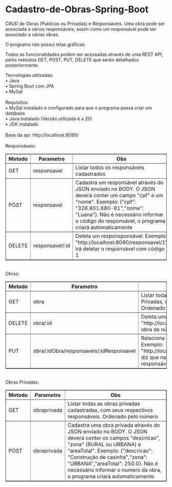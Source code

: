 # Cadastro-de-Obras-Spring-Boot 

CRUD de Obras (Publicas ou Privadas) e Responsáveis. Uma obra pode ser associada a vários responsáveis, assim como um responsável pode ser associado a várias obras. <br>

O programa não possui telas gráficas. <br>

Todos as funcionalidades podem ser acessadas através de uma REST API, pelos métodos GET, POST, PUT, DELETE que serão detalhados posteriormente. <br>

Tecnologias utilizadas: <br>
• Java <br>
• Spring Boot com JPA <br>
• MySql <br>
<br>
Requisitos: <br>
• MySql instalado e configurado para que o programa possa criar um database <br>
• Java instalado (Versão utilizada é a 20) <br>
• JDK instalado <br>
<br>
Base da api: http://localhost:8080/ <br>
<br>
Responsáveis:
<table border="1">
    <tr>
        <th>Metodo</th>
        <th>Parametro</th>
        <th>Obs</th>
    </tr>
    <tr>
        <td>GET</td>
        <td>responsavel</td>
        <td>Listar todos os responsáveis cadastrados</td>
    </tr>
    <tr>
        <td>POST</td>
        <td>responsavel</td>
        <td>Cadastra um responsável através do JSON enviado no BODY. O JSON deverá conter um campo "cpf" e um "nome". Exemplo: {"cpf": "326.901.680-81","nome": "Luana"}. Não é necessário informar o código do responsável, o programa criará automaticamente</td>
    </tr>
    <tr>
        <td>DELETE</td>
        <td>responsavel/:id</td>
        <td>Deleta um responsponsável. Exemplo: "http://localhost:8080/responsavel/1" irá deletar o responsável com código 1</td>
    </tr>
</table>
<br>
Obras:
<table border="1">
    <tr>
        <th>Metodo</th>
        <th>Parametro</th>
        <th>Obs</th>
    </tr>
    <tr>
        <td>GET</td>
        <td>obra</td>
        <td>Listar todas as obras cadastradas, Públicas ou Privadas, com seus respectivos responsáveis. Ordenado pelo número</td>
    </tr>
    <tr>
        <td>DELETE</td>
        <td>obra/:id</td>
        <td>Deleta uma obra. Exemplo: "http://localhost:8080/obra/1" irá deletar a obra de número 1</td>
    </tr>
    <tr>
        <td>PUT</td>
        <td>obra/:idObra/responsaveis/:idResponsavel</td>
        <td>Relaciona um responsável a uma obra. Exemplo: "http://localhost:8080/obra/2/responsaveis/1" diz que na obra 2 será adicionado o responsável 1</td>
    </tr>
</table>
<br>
Obras Privadas:
<table border="1">
    <tr>
        <th>Metodo</th>
        <th>Parametro</th>
        <th>Obs</th>
    </tr>
    <tr>
        <td>GET</td>
        <td>obraprivada</td>
        <td>Listar todas as obras privadas cadastradas, com seus respectivos responsáveis. Ordenado pelo número</td>
    </tr>
    <tr>
        <td>POST</td>
        <td>obraprivada</td>
        <td>Cadastra uma obra privada através do JSON enviado no BODY. O JSON deverá conter os campos "descricao", "zona" (RURAL ou URBANA) e "areaTotal". Exemplo: {"descricao": "Construção de casinha","zona": "URBANA","areaTotal": 250.0}. Não é necessário informar o numero da obra, o programa criará automaticamente</td>
    </tr>
</table>
